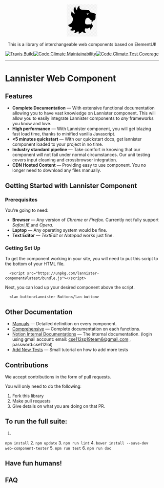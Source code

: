 <p align="center"><img src="lannister-logo.png" alt="Team 6 Logo" width=100><br/></p>
<p align="center">This is a library of interchangeable web components based on ElementUI!</p>
<p align="center">
  <a href="https://travis-ci.com/ucsd-cse112/team6"><img src="https://travis-ci.com/ucsd-cse112/team6.svg?token=9sQiopNr8YmCX4xj3GFq&branch=master" alt="Travis Build"><img src="https://api.codeclimate.com/v1/badges/d7879f033179d610db07/maintainability" alt="Code Climate Maintainability"><img src="https://api.codeclimate.com/v1/badges/d7879f033179d610db07/test_coverage" alt="Code Climate Test Coverage"></a>
</p>

<hr>

# Lannister Web Component

Features
------------

* **Complete Documentation** — With extensive functional documentation allowing you to have vast knowledge on Lannister component. This will allow you to easily integrate Lannister components to *any* frameworks you know and love.
* **High performance** — With Lannister component, you will get blazing fast load time, thanks to minified vanilla Javascript.
* **<5 minutes quickstart** — With our quickstart docs, get lannister component loaded to your project in no time.
* **Industry standard pipeline** — Take comfort in knowing that our component will not fail under normal circumstances. Our unit testing covers input cleaning and crossbrowser integration.
* **CDN Hosted Content** — Providing easy to use component. You no longer need to download any files manually.

Getting Started with Lannister Component
------------
### Prerequisites
You're going to need:
- **Browser** — Any version of *Chrome* or *Firefox*. Currently not fully support *Safari*,*IE*,and *Opera*.
- **Laptop** — Any operating system would be fine.
- **Text Editor** — *TextEdit* or *Notepad* works just fine.

### Getting Set Up
To get the component working in your site, you will need to put this script to the bottom of your HTML file.
```
  <script src="https://unpkg.com/lannister-component@latest/bundle.js"></script>
```

Next, you can load up your desired component above the script.
```
  <lan-button>Lannister Button</lan-button>
```

Other Documentation
------------
* [Manuals](https://ucsd-cse112.github.io/team6/manual/index.html) — Detailed definition on every component.
* [Comprehensive](https://ucsd-cse112.github.io/team6) — Complete documentation on each functions.
* [Notion Internal Documentations](https://notion.so/cse112sp19team6) — The internal documentation. (login using gmail account: email: cse112sp19team6@gmail.com , password:cse112lol)
* [Add New Tests](https://www.notion.so/Testing-fdf860cbf6e94104825bf10d701fa361) — Small tutorial on how to add more tests

Contributions
------------
We accept contributions in the form of pull requests.

You will only need to do the following:

1. Fork this library
2. Make pull requests
3. Give details on what you are doing on that PR.

## To run the full suite:
1. 
`npm install`
2. `npm update`
3. `npm run lint`
4. `bower install --save-dev web-component-tester`
5. `npm run test`
6. `npm run doc`

## Have fun humans!

## FAQ